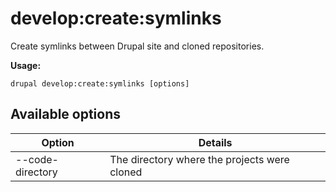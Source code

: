 # develop:create:symlinks
Create symlinks between Drupal site and cloned repositories.

**Usage:**
```
drupal develop:create:symlinks [options]
```

## Available options
Option | Details
-------|-------------
--code-directory | The directory where the projects were cloned
